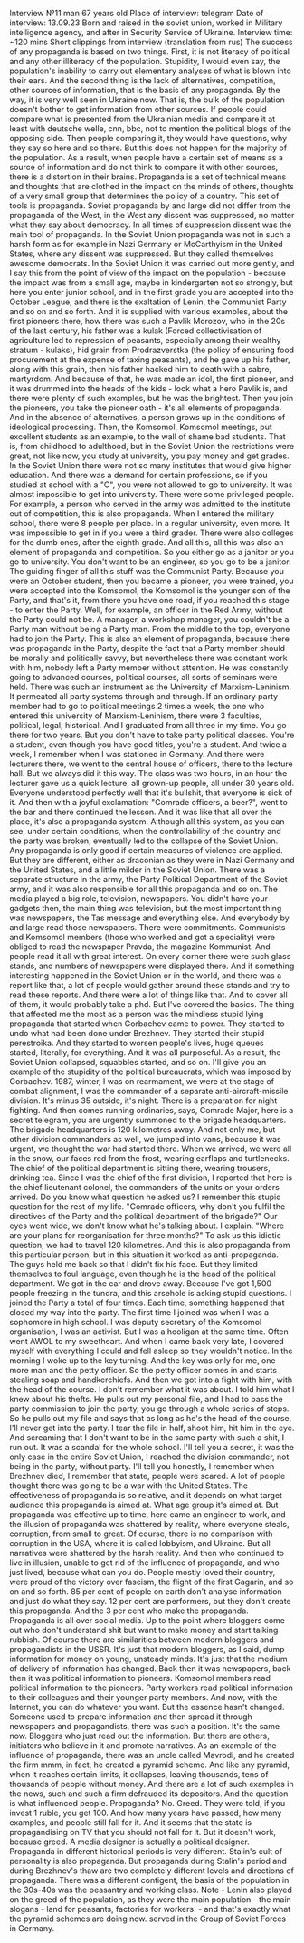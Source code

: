 Interview №11
man
67 years old
Place of interview: telegram
Date of interview: 13.09.23
Born and raised in the soviet union, worked in Military intelligence agency, and after in Security Service of Ukraine.
Interview time: ~120 mins
Short clippings from interview (translation from rus)
The success of any propaganda is based on two things. First, it is not literacy of political and any other illiteracy of the population. Stupidity, I would even say, the population's inability to carry out elementary analyses of what is blown into their ears. And the second thing is the lack of alternatives, competition, other sources of information, that is the basis of any propaganda. By the way, it is very well seen in Ukraine now. That is, the bulk of the population doesn't bother to get information from other sources. If people could compare what is presented from the Ukrainian media and compare it at least with deutsche welle, cnn, bbc, not to mention the political blogs of the opposing side. Then people comparing it, they would have questions, why they say so here and so there. But this does not happen for the majority of the population. As a result, when people have a certain set of means as a source of information and do not think to compare it with other sources, there is a distortion in their brains. Propaganda is a set of technical means and thoughts that are clothed in the impact on the minds of others, thoughts of a very small group that determines the policy of a country. This set of tools is propaganda.
Soviet propaganda by and large did not differ from the propaganda of the West, in the West any dissent was suppressed, no matter what they say about democracy. In all times of suppression dissent was the main tool of propaganda. In the Soviet Union propaganda was not in such a harsh form as for example in Nazi Germany or McCarthyism in the United States, where any dissent was suppressed. But they called themselves awesome democrats. In the Soviet Union it was carried out more gently, and I say this from the point of view of the impact on the population - because the impact was from a small age, maybe in kindergarten not so strongly, but here you enter junior school, and in the first grade you are accepted into the October League, and there is the exaltation of Lenin, the Communist Party and so on and so forth. And it is supplied with various examples, about the first pioneers there, how there was such a Pavlik Morozov, who in the 20s of the last century, his father was a kulak (Forced collectivisation of agriculture led to repression of peasants, especially among their wealthy stratum - kulaks), hid grain from Prodrazverstka (the policy of ensuring food procurement at the expense of taxing peasants), and he gave up his father, along with this grain, then his father hacked him to death with a sabre, martyrdom. And because of that, he was made an idol, the first pioneer, and it was drummed into the heads of the kids - look what a hero Pavlik is, and there were plenty of such examples, but he was the brightest. Then you join the pioneers, you take the pioneer oath - it's all elements of propaganda. And in the absence of alternatives, a person grows up in the conditions of ideological processing. Then, the Komsomol, Komsomol meetings, put excellent students as an example, to the wall of shame bad students. That is, from childhood to adulthood, but in the Soviet Union the restrictions were great, not like now, you study at university, you pay money and get grades. In the Soviet Union there were not so many institutes that would give higher education. And there was a demand for certain professions, so if you studied at school with a "C", you were not allowed to go to university. It was almost impossible to get into university. There were some privileged people. For example, a person who served in the army was admitted to the institute out of competition, this is also propaganda. When I entered the military school, there were 8 people per place. In a regular university, even more. It was impossible to get in if you were a third grader. There were also colleges for the dumb ones, after the eighth grade. And all this, all this was also an element of propaganda and competition. So you either go as a janitor or you go to university. You don't want to be an engineer, so you go to be a janitor. The guiding finger of all this stuff was the Communist Party. Because you were an October student, then you became a pioneer, you were trained, you were accepted into the Komsomol, the Komsomol is the younger son of the Party, and that's it, from there you have one road, if you reached this stage - to enter the Party. Well, for example, an officer in the Red Army, without the Party could not be. A manager, a workshop manager, you couldn't be a Party man without being a Party man. From the middle to the top, everyone had to join the Party. This is also an element of propaganda, because there was propaganda in the Party, despite the fact that a Party member should be morally and politically savvy, but nevertheless there was constant work with him, nobody left a Party member without attention. He was constantly going to advanced courses, political courses, all sorts of seminars were held. There was such an instrument as the University of Marxism-Leninism. It permeated all party systems through and through. If an ordinary party member had to go to political meetings 2 times a week, the one who entered this university of Marxism-Leninism, there were 3 faculties, political, legal, historical. And I graduated from all three in my time. You go there for two years. But you don't have to take party political classes. You're a student, even though you have good titles, you're a student. And twice a week, I remember when I was stationed in Germany. And there were lecturers there, we went to the central house of officers, there to the lecture hall. But we always did it this way. The class was two hours, in an hour the lecturer gave us a quick lecture, all grown-up people, all under 30 years old. Everyone understood perfectly well that it's bullshit, that everyone is sick of it. And then with a joyful exclamation: "Comrade officers, a beer?", went to the bar and there continued the lesson. And it was like that all over the place, it's also a propaganda system. Although all this system, as you can see, under certain conditions, when the controllability of the country and the party was broken, eventually led to the collapse of the Soviet Union. Any propaganda is only good if certain measures of violence are applied. But they are different, either as draconian as they were in Nazi Germany and the United States, and a little milder in the Soviet Union. There was a separate structure in the army, the Party Political Department of the Soviet army, and it was also responsible for all this propaganda and so on. The media played a big role, television, newspapers. You didn't have your gadgets then, the main thing was television, but the most important thing was newspapers, the Tas message and everything else. And everybody by and large read those newspapers. There were commitments. Communists and Komsomol members (those who worked and got a speciality) were obliged to read the newspaper Pravda, the magazine Kommunist. And people read it all with great interest. On every corner there were such glass stands, and numbers of newspapers were displayed there. And if something interesting happened in the Soviet Union or in the world, and there was a report like that, a lot of people would gather around these stands and try to read these reports. And there were a lot of things like that. And to cover all of them, it would probably take a phd. But I've covered the basics. The thing that affected me the most as a person was the mindless stupid lying propaganda that started when Gorbachev came to power. They started to undo what had been done under Brezhnev. They started their stupid perestroika. And they started to worsen people's lives, huge queues started, literally, for everything. And it was all purposeful. As a result, the Soviet Union collapsed, squabbles started, and so on. I'll give you an example of the stupidity of the political bureaucrats, which was imposed by Gorbachev. 1987, winter, I was on rearmament, we were at the stage of combat alignment, I was the commander of a separate anti-aircraft-missile division. It's minus 35 outside, it's night. There is a preparation for night fighting. And then comes running ordinaries, says, Comrade Major, here is a secret telegram, you are urgently summoned to the brigade headquarters. The brigade headquarters is 120 kilometres away. And not only me, but other division commanders as well, we jumped into vans, because it was urgent, we thought the war had started there. When we arrived, we were all in the snow, our faces red from the frost, wearing earflaps and turtlenecks. The chief of the political department is sitting there, wearing trousers, drinking tea. Since I was the chief of the first division, I reported that here is the chief lieutenant colonel, the commanders of the units on your orders arrived. Do you know what question he asked us? I remember this stupid question for the rest of my life. "Comrade officers, why don't you fulfil the directives of the Party and the political department of the brigade?" Our eyes went wide, we don't know what he's talking about. I explain. "Where are your plans for reorganisation for three months?" To ask us this idiotic question, we had to travel 120 kilometres. And this is also propaganda from this particular person, but in this situation it worked as anti-propaganda. The guys held me back so that I didn't fix his face. But they limited themselves to foul language, even though he is the head of the political department. We got in the car and drove away. Because I've got 1,500 people freezing in the tundra, and this arsehole is asking stupid questions. I joined the Party a total of four times. Each time, something happened that closed my way into the party. The first time I joined was when I was a sophomore in high school. I was deputy secretary of the Komsomol organisation, I was an activist. But I was a hooligan at the same time. Often went AWOL to my sweetheart. And when I came back very late, I covered myself with everything I could and fell asleep so they wouldn't notice. In the morning I woke up to the key turning. And the key was only for me, one more man and the petty officer. So the petty officer comes in and starts stealing soap and handkerchiefs. And then we got into a fight with him, with the head of the course. I don't remember what it was about. I told him what I knew about his thefts. He pulls out my personal file, and I had to pass the party commission to join the party, you go through a whole series of steps. So he pulls out my file and says that as long as he's the head of the course, I'll never get into the party. I tear the file in half, shoot him, hit him in the eye. And screaming that I don't want to be in the same party with such a shit, I run out. It was a scandal for the whole school. I'll tell you a secret, it was the only case in the entire Soviet Union, I reached the division commander, not being in the party, without party. I'll tell you honestly, I remember when Brezhnev died, I remember that state, people were scared. A lot of people thought there was going to be a war with the United States. The effectiveness of propaganda is so relative, and it depends on what target audience this propaganda is aimed at. What age group it's aimed at. But propaganda was effective up to time, here came an engineer to work, and the illusion of propaganda was shattered by reality, where everyone steals, corruption, from small to great. Of course, there is no comparison with corruption in the USA, where it is called lobbyism, and Ukraine. But all narratives were shattered by the harsh reality. And then who continued to live in illusion, unable to get rid of the influence of propaganda, and who just lived, because what can you do. People mostly loved their country, were proud of the victory over fascism, the flight of the first Gagarin, and so on and so forth. 85 per cent of people on earth don't analyse information and just do what they say. 12 per cent are performers, but they don't create this propaganda. And the 3 per cent who make the propaganda. Propaganda is all over social media. Up to the point where bloggers come out who don't understand shit but want to make money and start talking rubbish. Of course there are similarities between modern bloggers and propagandists in the USSR. It's just that modern bloggers, as I said, dump information for money on young, unsteady minds. It's just that the medium of delivery of information has changed. Back then it was newspapers, back then it was political information to pioneers. Komsomol members read political information to the pioneers. Party workers read political information to their colleagues and their younger party members. And now, with the Internet, you can do whatever you want. But the essence hasn't changed. Someone used to prepare information and then spread it through newspapers and propagandists, there was such a position. It's the same now. Bloggers who just read out the information. But there are others, initiators who believe in it and promote narratives. As an example of the influence of propaganda, there was an uncle called Mavrodi, and he created the firm mmm, in fact, he created a pyramid scheme. And like any pyramid, when it reaches certain limits, it collapses, leaving thousands, tens of thousands of people without money. And there are a lot of such examples in the news, such and such a firm defrauded its depositors. And the question is what influenced people. Propaganda? No. Greed. They were told, if you invest 1 ruble, you get 100. And how many years have passed, how many examples, and people still fall for it. And it seems that the state is propagandising on TV that you should not fall for it. But it doesn't work, because greed. A media designer is actually a political designer. Propaganda in different historical periods is very different. Stalin's cult of personality is also propaganda. But propaganda during Stalin's period and during Brezhnev's thaw are two completely different levels and directions of propaganda. There was a different contigent, the basis of the population in the 30s-40s was the peasantry and working class.
Note - Lenin also played on the greed of the population, as they were the main population - the main slogans - land for peasants, factories for workers. - and that's exactly what the pyramid schemes are doing now.
served in the Group of Soviet Forces in Germany.
